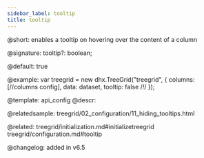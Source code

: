 ```yaml
---
sidebar_label: tooltip
title: tooltip
---          
```


@short: enables a tooltip on hovering over the content of a column

@signature: tooltip?: boolean;

@default: true

@example: 
var treegrid = new dhx.TreeGrid("treegrid", {
	columns: [//columns config],
	data: dataset,
	tooltip: false /*!*/
});

@template:	api_config
@descr: 

@relatedsample: treegrid/02_configuration/11_hiding_tooltips.html

@related: treegrid/initialization.md#initializetreegrid
treegrid/configuration.md#tooltip

@changelog: added in v6.5